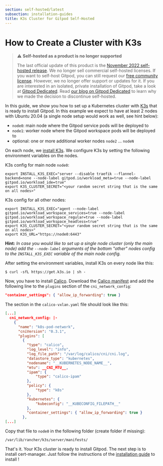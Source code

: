 ```yaml
---
section: self-hosted/latest
subsection: installation-guides
title: K3s Cluster for Gitpod Self-Hosted
---
```


<script context="module">
  export const prerender = true;
</script>

# How to Create a Cluster with K3s

> ⚠️ **Self-hosted as a product is no longer supported**
>
> The last official update of this product is the [November 2022 self-hosted release](https://www.gitpod.io/changelog/november-self-hosted-release). We no longer sell commercial self-hosted licenses. If you want to self-host Gitpod, you can still request our [free community license](https://www.gitpod.io/community-license). However, we no longer offer support or updates for it. If you are interested in an isolated, private installation of Gitpod, take a look at [Gitpod Dedicated](/dedicated).
> Read [our blog on Gitpod Dedicated](/blog/introducing-gitpod-dedicated) to learn why we made the decision to discontinue self-hosted.

In this guide, we show you how to set up a Kubernetes cluster with [K3s](https://k3s.io/) that is ready to install Gitpod. In this example we expect to have at least 2 nodes with Ubuntu 20.04 (a single node setup would work as well, see hint below):

- `node0`: main node where the Gitpod service pods will be deployed to
- `node1`: worker node where the Gitpod workspace pods will be deployed to
- optional: one or more additional worker nodes `node2` … `nodeN`

On each node, we [install K3s](https://rancher.com/docs/k3s/latest/en/installation/). We configure K3s by setting the following environment variables on the nodes.

K3s config for main node `node0`:

```shell
export INSTALL_K3S_EXEC="server --disable traefik --flannel-backend=none --node-label gitpod.io/workload_meta=true --node-label gitpod.io/workload_ide=true"
export K3S_CLUSTER_SECRET="<your random secret string that is the same on all nodes>"
```

K3s config for all other nodes:

```shell
export INSTALL_K3S_EXEC="agent --node-label gitpod.io/workload_workspace_services=true --node-label gitpod.io/workload_workspace_regular=true --node-label gitpod.io/workload_workspace_headless=true"
export K3S_CLUSTER_SECRET="<your random secret string that is the same on all nodes>"
export K3S_URL="https://node0:6443"
```

**Hint:** _In case you would like to set up a single node cluster (only the main node) add the `--node-label` arguments of the bottom "other" nodes config to the `INSTALL_K3S_EXEC` variable of the main node config._

After setting the environment variables, install K3s on every node like this:

```shell
$ curl -sfL https://get.k3s.io | sh -
```

Now, you have to install [Calico](https://www.tigera.io/project-calico/). Download the [Calico manifest](https://docs.projectcalico.org/manifests/calico-vxlan.yaml) and add the following line to the `plugins` section of the `cni_network_config`:

```json
"container_settings": { "allow_ip_forwarding": true }
```

The section in the `calico-vxlan.yaml` file should look like this:

```json
[...]
  cni_network_config: |-
    {
      "name": "k8s-pod-network",
      "cniVersion": "0.3.1",
      "plugins": [
        {
          "type": "calico",
          "log_level": "info",
          "log_file_path": "/var/log/calico/cni/cni.log",
          "datastore_type": "kubernetes",
          "nodename": "__KUBERNETES_NODE_NAME__",
          "mtu": __CNI_MTU__,
          "ipam": {
              "type": "calico-ipam"
          },
          "policy": {
              "type": "k8s"
          },
          "kubernetes": {
              "kubeconfig": "__KUBECONFIG_FILEPATH__"
          },
          "container_settings": { "allow_ip_forwarding": true }
        },
[...]
```

Copy that file to `node0` in the following folder (create folder if missing):

```
/var/lib/rancher/k3s/server/manifests/
```

That's it. Your K3s cluster is ready to install Gitpod. The next step is to install cert-manager. Just follow the instructions of the [installation guide](../installing-gitpod#prerequisites) to install !
